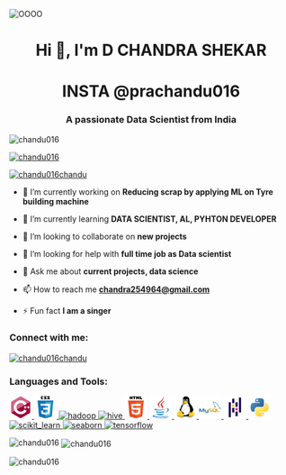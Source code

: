 ![OOOO](https://user-images.githubusercontent.com/100261044/168702091-662b28ea-b3c0-4d0c-9fc1-6971316f7dec.jpg)
<h1 align="center">Hi 👋, I'm D CHANDRA SHEKAR</h1>
<h1 align="center">INSTA @prachandu016</h1>
<h3 align="center">A passionate Data Scientist from India</h3>

<p align="left"> <img src="https://komarev.com/ghpvc/?username=chandu016&label=Profile%20views&color=0e75b6&style=flat" alt="chandu016" /> </p>

<p align="left"> <a href="https://github.com/ryo-ma/github-profile-trophy"><img src="https://github-profile-trophy.vercel.app/?username=chandu016" alt="chandu016" /></a> </p>

<p align="left"> <a href="https://twitter.com/chandu016chandu" target="blank"><img src="https://img.shields.io/twitter/follow/chandu016chandu?logo=twitter&style=for-the-badge" alt="chandu016chandu" /></a> </p>

- 🔭 I’m currently working on **Reducing scrap by applying ML on Tyre building machine**

- 🌱 I’m currently learning **DATA SCIENTIST, AL, PYHTON DEVELOPER**

- 👯 I’m looking to collaborate on **new projects**

- 🤝 I’m looking for help with **full time job as Data scientist**

- 💬 Ask me about **current projects, data science**

- 📫 How to reach me **chandra254964@gmail.com**

- ⚡ Fun fact **I am a singer**

<h3 align="left">Connect with me:</h3>
<p align="left">
<a href="https://twitter.com/chandu016chandu" target="blank"><img align="center" src="https://raw.githubusercontent.com/rahuldkjain/github-profile-readme-generator/master/src/images/icons/Social/twitter.svg" alt="chandu016chandu" height="30" width="40" /></a>
</p>

<h3 align="left">Languages and Tools:</h3>
<p align="left"> <a href="https://www.w3schools.com/cpp/" target="_blank" rel="noreferrer"> <img src="https://raw.githubusercontent.com/devicons/devicon/master/icons/cplusplus/cplusplus-original.svg" alt="cplusplus" width="40" height="40"/> </a> <a href="https://www.w3schools.com/css/" target="_blank" rel="noreferrer"> <img src="https://raw.githubusercontent.com/devicons/devicon/master/icons/css3/css3-original-wordmark.svg" alt="css3" width="40" height="40"/> </a> <a href="https://hadoop.apache.org/" target="_blank" rel="noreferrer"> <img src="https://www.vectorlogo.zone/logos/apache_hadoop/apache_hadoop-icon.svg" alt="hadoop" width="40" height="40"/> </a> <a href="https://hive.apache.org/" target="_blank" rel="noreferrer"> <img src="https://www.vectorlogo.zone/logos/apache_hive/apache_hive-icon.svg" alt="hive" width="40" height="40"/> </a> <a href="https://www.w3.org/html/" target="_blank" rel="noreferrer"> <img src="https://raw.githubusercontent.com/devicons/devicon/master/icons/html5/html5-original-wordmark.svg" alt="html5" width="40" height="40"/> </a> <a href="https://www.java.com" target="_blank" rel="noreferrer"> <img src="https://raw.githubusercontent.com/devicons/devicon/master/icons/java/java-original.svg" alt="java" width="40" height="40"/> </a> <a href="https://www.linux.org/" target="_blank" rel="noreferrer"> <img src="https://raw.githubusercontent.com/devicons/devicon/master/icons/linux/linux-original.svg" alt="linux" width="40" height="40"/> </a> <a href="https://www.mysql.com/" target="_blank" rel="noreferrer"> <img src="https://raw.githubusercontent.com/devicons/devicon/master/icons/mysql/mysql-original-wordmark.svg" alt="mysql" width="40" height="40"/> </a> <a href="https://pandas.pydata.org/" target="_blank" rel="noreferrer"> <img src="https://raw.githubusercontent.com/devicons/devicon/2ae2a900d2f041da66e950e4d48052658d850630/icons/pandas/pandas-original.svg" alt="pandas" width="40" height="40"/> </a> <a href="https://www.python.org" target="_blank" rel="noreferrer"> <img src="https://raw.githubusercontent.com/devicons/devicon/master/icons/python/python-original.svg" alt="python" width="40" height="40"/> </a> <a href="https://scikit-learn.org/" target="_blank" rel="noreferrer"> <img src="https://upload.wikimedia.org/wikipedia/commons/0/05/Scikit_learn_logo_small.svg" alt="scikit_learn" width="40" height="40"/> </a> <a href="https://seaborn.pydata.org/" target="_blank" rel="noreferrer"> <img src="https://seaborn.pydata.org/_images/logo-mark-lightbg.svg" alt="seaborn" width="40" height="40"/> </a> <a href="https://www.tensorflow.org" target="_blank" rel="noreferrer"> <img src="https://www.vectorlogo.zone/logos/tensorflow/tensorflow-icon.svg" alt="tensorflow" width="40" height="40"/> </a> </p>

<p><img align="left" src="https://github-readme-stats.vercel.app/api/top-langs?username=chandu016&show_icons=true&locale=en&layout=compact" alt="chandu016" /></p>

<p>&nbsp;<img align="center" src="https://github-readme-stats.vercel.app/api?username=chandu016&show_icons=true&locale=en" alt="chandu016" /></p>

<p><img align="center" src="https://github-readme-streak-stats.herokuapp.com/?user=chandu016&" alt="chandu016" /></p>
